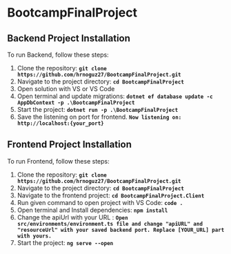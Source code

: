 # BootcampFinalProject

## **Backend Project Installation**

To run Backend, follow these steps:

1. Clone the repository: **`git clone https://github.com/hrnoguz27/BootcampFinalProject.git`**
2. Navigate to the project directory: **`cd BootcampFinalProject`**
4. Open solution with VS or VS Code
5. Open terminal and update migrations: **`dotnet ef database update -c AppDbContext -p .\BootcampFinalProject`**
6. Start the project: **`dotnet run -p .\BootcampFinalProject`**
7. Save the listening on port for frontend. **`Now listening on: http://localhost:{your_port}`**

## **Frontend Project Installation**

To run Frontend, follow these steps:

1. Clone the repository: **`git clone https://github.com/hrnoguz27/BootcampFinalProject.git`**
2. Navigate to the project directory: **`cd BootcampFinalProject`**
3. Navigate to the frontend project: **`cd BootcampFinalProject.Client`**
4. Run given command to open project with VS Code: **`code .`**
5. Open terminal and Install dependencies: **`npm install`**
6. Change the apiUrl with your URL : **`Open src/environments/environment.ts file and change "apiURL" and "resourceUrl" with your saved backend port. Replace [YOUR_URL] part with yours.`**
7. Start the project: **`ng serve --open`**
